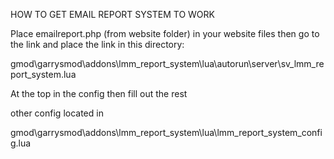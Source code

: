 HOW TO GET EMAIL REPORT SYSTEM TO WORK

Place emailreport.php (from website folder) in your website files then go to the link and place the link in this directory:

gmod\garrysmod\addons\lmm_report_system\lua\autorun\server\sv_lmm_report_system.lua

At the top in the config then fill out the rest

other config located in 

gmod\garrysmod\addons\lmm_report_system\lua\lmm_report_system_config.lua
